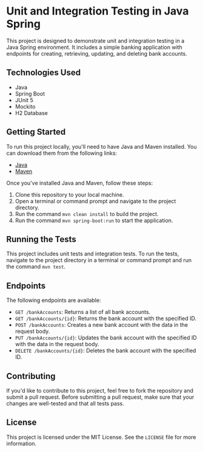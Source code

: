 # Unit and Integration Testing in Java Spring

This project is designed to demonstrate unit and integration testing in a Java Spring environment. It includes a simple banking application with endpoints for creating, retrieving, updating, and deleting bank accounts.

## Technologies Used
* Java
* Spring Boot
* JUnit 5
* Mockito
* H2 Database

## Getting Started

To run this project locally, you'll need to have Java and Maven installed. You can download them from the following links:

- [Java](https://www.oracle.com/java/technologies/javase-downloads.html)
- [Maven](https://maven.apache.org/download.cgi)

Once you've installed Java and Maven, follow these steps:

1. Clone this repository to your local machine.
2. Open a terminal or command prompt and navigate to the project directory.
3. Run the command `mvn clean install` to build the project.
4. Run the command `mvn spring-boot:run` to start the application.

## Running the Tests

This project includes unit tests and integration tests. To run the tests, navigate to the project directory in a terminal or command prompt and run the command `mvn test`.

## Endpoints

The following endpoints are available:

- `GET /bankAccounts`: Returns a list of all bank accounts.
- `GET /bankAccounts/{id}`: Returns the bank account with the specified ID.
- `POST /bankAccounts`: Creates a new bank account with the data in the request body.
- `PUT /bankAccounts/{id}`: Updates the bank account with the specified ID with the data in the request body.
- `DELETE /bankAccounts/{id}`: Deletes the bank account with the specified ID.

## Contributing

If you'd like to contribute to this project, feel free to fork the repository and submit a pull request. Before submitting a pull request, make sure that your changes are well-tested and that all tests pass.

## License

This project is licensed under the MIT License. See the `LICENSE` file for more information.
